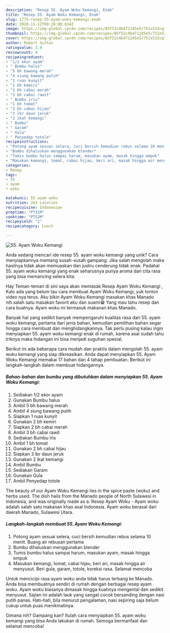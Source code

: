 ```yaml
---
description: "Resep 55. Ayam Woku Kemangi, Enak"
title: "Resep 55. Ayam Woku Kemangi, Enak"
slug: 1775-resep-55-ayam-woku-kemangi-enak
date: 2020-11-12T09:20:00.634Z
image: https://img-global.cpcdn.com/recipes/85f52c4b471245e5/751x532cq70/55-ayam-woku-kemangi-foto-resep-utama.jpg
thumbnail: https://img-global.cpcdn.com/recipes/85f52c4b471245e5/751x532cq70/55-ayam-woku-kemangi-foto-resep-utama.jpg
cover: https://img-global.cpcdn.com/recipes/85f52c4b471245e5/751x532cq70/55-ayam-woku-kemangi-foto-resep-utama.jpg
author: Robert Sutton
ratingvalue: 3.9
reviewcount: 4
recipeingredient:
- "1/2 ekor ayam"
- " Bumbu halus"
- "5 bh bawang merah"
- "4 siung bawang putih"
- "1 ruas kunyit"
- "2 bh kemiri"
- "2 bh cabai merah"
- "3 bh cabai rawit"
- " Bumbu iris"
- "1 bh tomat"
- "2 bh cabai hijau"
- "3 lbr daun jeruk"
- "2 ikat kemangi"
- " Bumbu"
- " Garam"
- " Gula"
- " Penyedap totole"
recipeinstructions:
- "Potong ayam sesuai selera, cuci bersih kemudian rebus selama 10 menit. Buang air rebusan pertama"
- "Bumbu dihaluskan menggunakan blender"
- "Tumis bumbu halus sampai harum, masukan ayam, masak hingga empuk"
- "Masukan kemangi, tomat, cabai hijau, beri ari, masak hingga air menyusut. Beri gula, garam, totole, koreksi rasa. Selamat mencoba"
categories:
- Resep
tags:
- 55
- ayam
- woku

katakunci: 55 ayam woku 
nutrition: 263 calories
recipecuisine: Indonesian
preptime: "PT31M"
cooktime: "PT52M"
recipeyield: "2"
recipecategory: Lunch

---
```



![55. Ayam Woku Kemangi](https://img-global.cpcdn.com/recipes/85f52c4b471245e5/751x532cq70/55-ayam-woku-kemangi-foto-resep-utama.jpg)

Anda sedang mencari ide resep 55. ayam woku kemangi yang unik? Cara menyiapkannya memang susah-susah gampang. Jika salah mengolah maka hasilnya tidak akan memuaskan dan justru cenderung tidak enak. Padahal 55. ayam woku kemangi yang enak seharusnya punya aroma dan cita rasa yang bisa memancing selera kita.

Hay Teman-teman di sini saya akan memasak Resep Ayam Woku Kemangi , Kalo ada yang belum tau cara membuat Ayam Woku Kemangi, yuk tonton video nya terus. Aku bikin Ayam Woku Kemangi masakan khas Manado nih.salah satu masakan favorit aku dan suami😁 Yang mau tahu resep dan cara buatnya. Ayam woku ini termasuk makanan khas Manado.

Banyak hal yang sedikit banyak mempengaruhi kualitas rasa dari 55. ayam woku kemangi, pertama dari jenis bahan, kemudian pemilihan bahan segar hingga cara membuat dan menghidangkannya. Tak perlu pusing kalau ingin menyiapkan 55. ayam woku kemangi enak di rumah, karena asal sudah tahu triknya maka hidangan ini bisa menjadi suguhan spesial.


Berikut ini ada beberapa cara mudah dan praktis dalam mengolah 55. ayam woku kemangi yang siap dikreasikan. Anda dapat menyiapkan 55. Ayam Woku Kemangi memakai 17 bahan dan 4 tahap pembuatan. Berikut ini langkah-langkah dalam membuat hidangannya.

<!--inarticleads1-->

##### Bahan-bahan dan bumbu yang dibutuhkan dalam menyiapkan 55. Ayam Woku Kemangi:

1. Sediakan 1/2 ekor ayam
1. Gunakan  Bumbu halus
1. Ambil 5 bh bawang merah
1. Ambil 4 siung bawang putih
1. Siapkan 1 ruas kunyit
1. Gunakan 2 bh kemiri
1. Siapkan 2 bh cabai merah
1. Ambil 3 bh cabai rawit
1. Sediakan  Bumbu iris
1. Ambil 1 bh tomat
1. Gunakan 2 bh cabai hijau
1. Siapkan 3 lbr daun jeruk
1. Gunakan 2 ikat kemangi
1. Ambil  Bumbu
1. Sediakan  Garam
1. Gunakan  Gula
1. Ambil  Penyedap totole


The beauty of our Ayam Woku Kemangi lies in the spice paste (woku) and herbs used. The dish hails from the Manado people of North Sulawesi in Indonesia, and was originally made as a. Resep Ayam Woku - Ayam woku adalah salah satu makanan khas asal Indonesia. Ayam woku berasal dari daerah Manado, Sulawesi Utara. 

<!--inarticleads2-->

##### Langkah-langkah membuat 55. Ayam Woku Kemangi:

1. Potong ayam sesuai selera, cuci bersih kemudian rebus selama 10 menit. Buang air rebusan pertama
1. Bumbu dihaluskan menggunakan blender
1. Tumis bumbu halus sampai harum, masukan ayam, masak hingga empuk
1. Masukan kemangi, tomat, cabai hijau, beri ari, masak hingga air menyusut. Beri gula, garam, totole, koreksi rasa. Selamat mencoba


Untuk mencicipi rasa ayam woku anda tidak harus terbang ke Manado. Anda bisa membuatnya sendiri di rumah dengan berbagai resep ayam woku. Ayam woku biasanya dimasak hingga kuahnya mengental dan sedikit menyusut. Sajian ini adalah lauk yang sangat cocok bersanding dengan nasi putih panas. Hati-hati, bila menurut pengalaman, nasi sepiring saja belum cukup untuk puas menikmatinya. 

Gimana nih? Gampang kan? Itulah cara menyiapkan 55. ayam woku kemangi yang bisa Anda lakukan di rumah. Semoga bermanfaat dan selamat mencoba!
